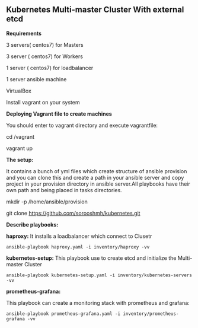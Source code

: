 ## Kubernetes Multi-master Cluster With external etcd 


**Requirements**

3 servers( centos7) for Masters

3 server ( centos7) for Workers

1 server ( centos7) for loadbalancer

1 server ansible machine

VirtualBox

Install vagrant on your system


**Deploying Vagrant file to create machines**
  
 You should enter to vagrant directory and execute vagrantfile: 
 
  
   cd /vagrant
   
   
   vagrant up
   
   
**The setup:**

It contains a bunch of yml files which create structure of ansible provision and you can clone this and create a path in your ansible server and copy project in your provision directory in ansible server.All playbooks have their own path and being placed in tasks directories.

mkdir -p /home/ansible/provision

git clone https://github.com/sorooshmh/kubernetes.git


**Describe playbooks:**

**haproxy:**
It installs a loadbalancer which connect to Clusetr


    ansible-playbook haproxy.yaml -i inventory/haproxy -vv


**kubernetes-setup:**
This playbook use to create etcd and initialize the Multi-master Cluster


    ansible-playbook kubernetes-setup.yaml -i inventory/kubernetes-servers -vv



**prometheus-grafana:**

This playbook can create a monitoring stack with prometheus and grafana:


    ansible-playbook prometheus-grafana.yaml -i inventory/prometheus-grafana -vv
    
    
    
 
    

